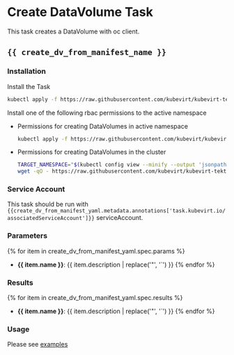 # Create DataVolume Task

This task creates a DataVolume with oc client.

## `{{ create_dv_from_manifest_name }}`

### Installation

Install the Task

```bash
kubectl apply -f https://raw.githubusercontent.com/kubevirt/kubevirt-tekton-tasks/main/tasks/{{ task_name }}/manifests/{{ create_dv_from_manifest_name }}.yaml
```

Install one of the following rbac permissions to the active namespace
- Permissions for creating DataVolumes in active namespace
  ```bash
  kubectl apply -f https://raw.githubusercontent.com/kubevirt/kubevirt-tekton-tasks/main/tasks/{{ task_name }}/manifests/{{ task_name }}-namespace-rbac.yaml
  ```
- Permissions for creating DataVolumes in the cluster
  ```bash
  TARGET_NAMESPACE="$(kubectl config view --minify --output 'jsonpath={..namespace}')"
  wget -qO - https://raw.githubusercontent.com/kubevirt/kubevirt-tekton-tasks/main/tasks/{{ task_name }}/manifests/{{ task_name }}-cluster-rbac.yaml | sed "s/TARGET_NAMESPACE/$TARGET_NAMESPACE/" | kubectl apply -f -
  ```

### Service Account

This task should be run with `{{create_dv_from_manifest_yaml.metadata.annotations['task.kubevirt.io/associatedServiceAccount']}}` serviceAccount.

### Parameters

{% for item in create_dv_from_manifest_yaml.spec.params %}
- **{{ item.name }}**: {{ item.description | replace('"', '`') }}
{% endfor %}
  
### Results

{% for item in create_dv_from_manifest_yaml.spec.results %}
- **{{ item.name }}**: {{ item.description | replace('"', '`') }}
{% endfor %}

### Usage

Please see [examples](examples)
